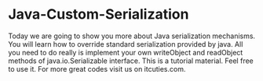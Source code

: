Java-Custom-Serialization
=========================

Today we are going to show you more about Java serialization mechanisms. You will learn how to override standard serialization provided by java. All you need to do really is implement your own writeObject and readObject methods of java.io.Serializable interface. This is a tutorial material. Feel free to use it. For more great codes visit us on itcuties.com.
